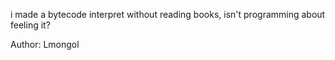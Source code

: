 i made a bytecode interpret without reading books, isn't programming about feeling it?

Author: Lmongol
